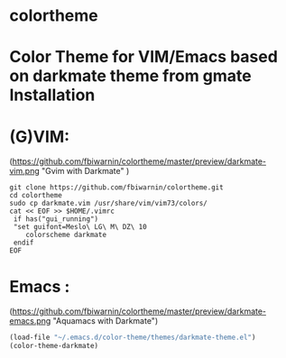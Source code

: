 colortheme
==========

Color Theme for VIM/Emacs based on darkmate theme from gmate
Installation
==========
(G)VIM:
==
(https://github.com/fbiwarnin/colortheme/master/preview/darkmate-vim.png "Gvim with Darkmate" )

```
git clone https://github.com/fbiwarnin/colortheme.git
cd colortheme
sudo cp darkmate.vim /usr/share/vim/vim73/colors/
cat << EOF >> $HOME/.vimrc
 if has("gui_running")
 "set guifont=Meslo\ LG\ M\ DZ\ 10
    colorscheme darkmate
 endif
EOF
```

Emacs :
==

(https://github.com/fbiwarnin/colortheme/master/preview/darkmate-emacs.png "Aquamacs with Darkmate")

```lisp
(load-file "~/.emacs.d/color-theme/themes/darkmate-theme.el")
(color-theme-darkmate)

```
